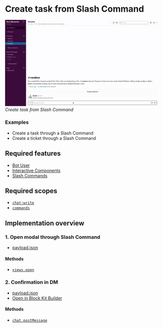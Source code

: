 # Create task from Slash Command

![](create-task-slash-command.gif)  
*Create task from Slash Command*

### Examples

* Create a task through a Slash Command
* Create a ticket through a Slash Command

## Required features

* [Bot User](https://api.slack.com/bot-users)
* [Interactive Components](https://api.slack.com/interactive-messages)
* [Slash Commands](https://api.slack.com/slash-commands)

## Required scopes

* [`chat:write`](https://api.slack.com/scopes/chat:write)
* [`commands`](https://api.slack.com/scopes/commands)

## Implementation overview

### 1. Open modal through Slash Command

* [payload.json](payload-task-modal.json)

#### Methods

* [`views.open`](https://api.slack.com/methods/views.open)

### 2. Confirmation in DM

* [payload.json](payload-task-confirm.json)
* [Open in Block Kit Builder](https://api.slack.com/tools/block-kit-builder?blocks=%5B%7B%22type%22%3A%22section%22%2C%22text%22%3A%7B%22type%22%3A%22mrkdwn%22%2C%22text%22%3A%22Your%20task%20%3Cfakelink.toUser.com%7C*Review%20landing%20page%20design*%3E%20has%20been%20created%20%3Aok_hand%3A%22%7D%2C%22accessory%22%3A%7B%22type%22%3A%22button%22%2C%22text%22%3A%7B%22type%22%3A%22plain_text%22%2C%22text%22%3A%22%3Apencil%3A%20Edit%22%2C%22emoji%22%3Atrue%7D%2C%22value%22%3A%22edit%22%7D%7D%2C%7B%22type%22%3A%22divider%22%7D%2C%7B%22type%22%3A%22context%22%2C%22elements%22%3A%5B%7B%22type%22%3A%22mrkdwn%22%2C%22text%22%3A%22*Assignee%3A*%20%3CfakeLink.toUser.com%7C%40David%3E%22%7D%2C%7B%22type%22%3A%22mrkdwn%22%2C%22text%22%3A%22*Priority%3A*%20%3Aarrow_double_up%3A%20High%22%7D%2C%7B%22type%22%3A%22mrkdwn%22%2C%22text%22%3A%22*Labels%3A*%20Design%22%7D%5D%7D%2C%7B%22type%22%3A%22section%22%2C%22text%22%3A%7B%22type%22%3A%22mrkdwn%22%2C%22text%22%3A%22*Description*%5CnPlease%20review%20the%20new%20landing%20page%20design%22%7D%7D%5D)

#### Methods

* [`chat.postMessage`](https://api.slack.com/methods/chat.postMessage)
